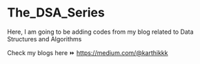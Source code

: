 # The_DSA_Series
Here, I am going to be adding codes from my blog related to Data Structures and Algorithms

Check my blogs here ⏩
https://medium.com/@karthikkk
